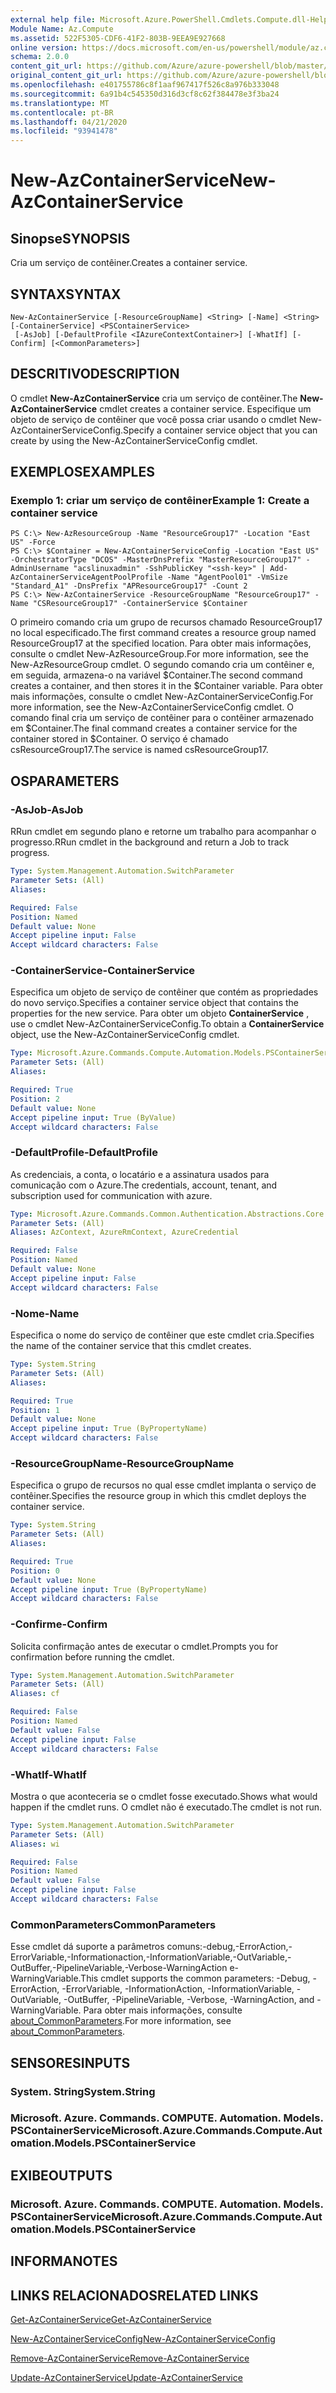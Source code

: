 ```yaml
---
external help file: Microsoft.Azure.PowerShell.Cmdlets.Compute.dll-Help.xml
Module Name: Az.Compute
ms.assetid: 522F5305-CDF6-41F2-803B-9EEA9E927668
online version: https://docs.microsoft.com/en-us/powershell/module/az.compute/new-azcontainerservice
schema: 2.0.0
content_git_url: https://github.com/Azure/azure-powershell/blob/master/src/Compute/Compute/help/New-AzContainerService.md
original_content_git_url: https://github.com/Azure/azure-powershell/blob/master/src/Compute/Compute/help/New-AzContainerService.md
ms.openlocfilehash: e401755786c8f1aaf967417f526c8a976b333048
ms.sourcegitcommit: 6a91b4c545350d316d3cf8c62f384478e3f3ba24
ms.translationtype: MT
ms.contentlocale: pt-BR
ms.lasthandoff: 04/21/2020
ms.locfileid: "93941478"
---
```

# <span data-ttu-id="f6359-101">New-AzContainerService</span><span class="sxs-lookup"><span data-stu-id="f6359-101">New-AzContainerService</span></span>

## <span data-ttu-id="f6359-102">Sinopse</span><span class="sxs-lookup"><span data-stu-id="f6359-102">SYNOPSIS</span></span>
<span data-ttu-id="f6359-103">Cria um serviço de contêiner.</span><span class="sxs-lookup"><span data-stu-id="f6359-103">Creates a container service.</span></span>

## <span data-ttu-id="f6359-104">SYNTAX</span><span class="sxs-lookup"><span data-stu-id="f6359-104">SYNTAX</span></span>

```
New-AzContainerService [-ResourceGroupName] <String> [-Name] <String> [-ContainerService] <PSContainerService>
 [-AsJob] [-DefaultProfile <IAzureContextContainer>] [-WhatIf] [-Confirm] [<CommonParameters>]
```

## <span data-ttu-id="f6359-105">DESCRITIVO</span><span class="sxs-lookup"><span data-stu-id="f6359-105">DESCRIPTION</span></span>
<span data-ttu-id="f6359-106">O cmdlet **New-AzContainerService** cria um serviço de contêiner.</span><span class="sxs-lookup"><span data-stu-id="f6359-106">The **New-AzContainerService** cmdlet creates a container service.</span></span>
<span data-ttu-id="f6359-107">Especifique um objeto de serviço de contêiner que você possa criar usando o cmdlet New-AzContainerServiceConfig.</span><span class="sxs-lookup"><span data-stu-id="f6359-107">Specify a container service object that you can create by using the New-AzContainerServiceConfig cmdlet.</span></span>

## <span data-ttu-id="f6359-108">EXEMPLOS</span><span class="sxs-lookup"><span data-stu-id="f6359-108">EXAMPLES</span></span>

### <span data-ttu-id="f6359-109">Exemplo 1: criar um serviço de contêiner</span><span class="sxs-lookup"><span data-stu-id="f6359-109">Example 1: Create a container service</span></span>
```
PS C:\> New-AzResourceGroup -Name "ResourceGroup17" -Location "East US" -Force
PS C:\> $Container = New-AzContainerServiceConfig -Location "East US" -OrchestratorType "DCOS" -MasterDnsPrefix "MasterResourceGroup17" -AdminUsername "acslinuxadmin" -SshPublicKey "<ssh-key>" | Add-AzContainerServiceAgentPoolProfile -Name "AgentPool01" -VmSize "Standard_A1" -DnsPrefix "APResourceGroup17" -Count 2
PS C:\> New-AzContainerService -ResourceGroupName "ResourceGroup17" -Name "CSResourceGroup17" -ContainerService $Container
```

<span data-ttu-id="f6359-110">O primeiro comando cria um grupo de recursos chamado ResourceGroup17 no local especificado.</span><span class="sxs-lookup"><span data-stu-id="f6359-110">The first command creates a resource group named ResourceGroup17 at the specified location.</span></span>
<span data-ttu-id="f6359-111">Para obter mais informações, consulte o cmdlet New-AzResourceGroup.</span><span class="sxs-lookup"><span data-stu-id="f6359-111">For more information, see the New-AzResourceGroup cmdlet.</span></span>
<span data-ttu-id="f6359-112">O segundo comando cria um contêiner e, em seguida, armazena-o na variável $Container.</span><span class="sxs-lookup"><span data-stu-id="f6359-112">The second command creates a container, and then stores it in the $Container variable.</span></span>
<span data-ttu-id="f6359-113">Para obter mais informações, consulte o cmdlet New-AzContainerServiceConfig.</span><span class="sxs-lookup"><span data-stu-id="f6359-113">For more information, see the New-AzContainerServiceConfig cmdlet.</span></span>
<span data-ttu-id="f6359-114">O comando final cria um serviço de contêiner para o contêiner armazenado em $Container.</span><span class="sxs-lookup"><span data-stu-id="f6359-114">The final command creates a container service for the container stored in $Container.</span></span>
<span data-ttu-id="f6359-115">O serviço é chamado csResourceGroup17.</span><span class="sxs-lookup"><span data-stu-id="f6359-115">The service is named csResourceGroup17.</span></span>

## <span data-ttu-id="f6359-116">OS</span><span class="sxs-lookup"><span data-stu-id="f6359-116">PARAMETERS</span></span>

### <span data-ttu-id="f6359-117">-AsJob</span><span class="sxs-lookup"><span data-stu-id="f6359-117">-AsJob</span></span>
<span data-ttu-id="f6359-118">RRun cmdlet em segundo plano e retorne um trabalho para acompanhar o progresso.</span><span class="sxs-lookup"><span data-stu-id="f6359-118">RRun cmdlet in the background and return a Job to track progress.</span></span>

```yaml
Type: System.Management.Automation.SwitchParameter
Parameter Sets: (All)
Aliases:

Required: False
Position: Named
Default value: None
Accept pipeline input: False
Accept wildcard characters: False
```

### <span data-ttu-id="f6359-119">-ContainerService</span><span class="sxs-lookup"><span data-stu-id="f6359-119">-ContainerService</span></span>
<span data-ttu-id="f6359-120">Especifica um objeto de serviço de contêiner que contém as propriedades do novo serviço.</span><span class="sxs-lookup"><span data-stu-id="f6359-120">Specifies a container service object that contains the properties for the new service.</span></span>
<span data-ttu-id="f6359-121">Para obter um objeto **ContainerService** , use o cmdlet New-AzContainerServiceConfig.</span><span class="sxs-lookup"><span data-stu-id="f6359-121">To obtain a **ContainerService** object, use the New-AzContainerServiceConfig cmdlet.</span></span>

```yaml
Type: Microsoft.Azure.Commands.Compute.Automation.Models.PSContainerService
Parameter Sets: (All)
Aliases:

Required: True
Position: 2
Default value: None
Accept pipeline input: True (ByValue)
Accept wildcard characters: False
```

### <span data-ttu-id="f6359-122">-DefaultProfile</span><span class="sxs-lookup"><span data-stu-id="f6359-122">-DefaultProfile</span></span>
<span data-ttu-id="f6359-123">As credenciais, a conta, o locatário e a assinatura usados para comunicação com o Azure.</span><span class="sxs-lookup"><span data-stu-id="f6359-123">The credentials, account, tenant, and subscription used for communication with azure.</span></span>

```yaml
Type: Microsoft.Azure.Commands.Common.Authentication.Abstractions.Core.IAzureContextContainer
Parameter Sets: (All)
Aliases: AzContext, AzureRmContext, AzureCredential

Required: False
Position: Named
Default value: None
Accept pipeline input: False
Accept wildcard characters: False
```

### <span data-ttu-id="f6359-124">-Nome</span><span class="sxs-lookup"><span data-stu-id="f6359-124">-Name</span></span>
<span data-ttu-id="f6359-125">Especifica o nome do serviço de contêiner que este cmdlet cria.</span><span class="sxs-lookup"><span data-stu-id="f6359-125">Specifies the name of the container service that this cmdlet creates.</span></span>

```yaml
Type: System.String
Parameter Sets: (All)
Aliases:

Required: True
Position: 1
Default value: None
Accept pipeline input: True (ByPropertyName)
Accept wildcard characters: False
```

### <span data-ttu-id="f6359-126">-ResourceGroupName</span><span class="sxs-lookup"><span data-stu-id="f6359-126">-ResourceGroupName</span></span>
<span data-ttu-id="f6359-127">Especifica o grupo de recursos no qual esse cmdlet implanta o serviço de contêiner.</span><span class="sxs-lookup"><span data-stu-id="f6359-127">Specifies the resource group in which this cmdlet deploys the container service.</span></span>

```yaml
Type: System.String
Parameter Sets: (All)
Aliases:

Required: True
Position: 0
Default value: None
Accept pipeline input: True (ByPropertyName)
Accept wildcard characters: False
```

### <span data-ttu-id="f6359-128">-Confirme</span><span class="sxs-lookup"><span data-stu-id="f6359-128">-Confirm</span></span>
<span data-ttu-id="f6359-129">Solicita confirmação antes de executar o cmdlet.</span><span class="sxs-lookup"><span data-stu-id="f6359-129">Prompts you for confirmation before running the cmdlet.</span></span>

```yaml
Type: System.Management.Automation.SwitchParameter
Parameter Sets: (All)
Aliases: cf

Required: False
Position: Named
Default value: False
Accept pipeline input: False
Accept wildcard characters: False
```

### <span data-ttu-id="f6359-130">-WhatIf</span><span class="sxs-lookup"><span data-stu-id="f6359-130">-WhatIf</span></span>
<span data-ttu-id="f6359-131">Mostra o que aconteceria se o cmdlet fosse executado.</span><span class="sxs-lookup"><span data-stu-id="f6359-131">Shows what would happen if the cmdlet runs.</span></span>
<span data-ttu-id="f6359-132">O cmdlet não é executado.</span><span class="sxs-lookup"><span data-stu-id="f6359-132">The cmdlet is not run.</span></span>

```yaml
Type: System.Management.Automation.SwitchParameter
Parameter Sets: (All)
Aliases: wi

Required: False
Position: Named
Default value: False
Accept pipeline input: False
Accept wildcard characters: False
```

### <span data-ttu-id="f6359-133">CommonParameters</span><span class="sxs-lookup"><span data-stu-id="f6359-133">CommonParameters</span></span>
<span data-ttu-id="f6359-134">Esse cmdlet dá suporte a parâmetros comuns:-debug,-ErrorAction,-ErrorVariable,-Informationaction,-InformationVariable,-OutVariable,-OutBuffer,-PipelineVariable,-Verbose-WarningAction e-WarningVariable.</span><span class="sxs-lookup"><span data-stu-id="f6359-134">This cmdlet supports the common parameters: -Debug, -ErrorAction, -ErrorVariable, -InformationAction, -InformationVariable, -OutVariable, -OutBuffer, -PipelineVariable, -Verbose, -WarningAction, and -WarningVariable.</span></span> <span data-ttu-id="f6359-135">Para obter mais informações, consulte [about_CommonParameters](http://go.microsoft.com/fwlink/?LinkID=113216).</span><span class="sxs-lookup"><span data-stu-id="f6359-135">For more information, see [about_CommonParameters](http://go.microsoft.com/fwlink/?LinkID=113216).</span></span>

## <span data-ttu-id="f6359-136">SENSORES</span><span class="sxs-lookup"><span data-stu-id="f6359-136">INPUTS</span></span>

### <span data-ttu-id="f6359-137">System. String</span><span class="sxs-lookup"><span data-stu-id="f6359-137">System.String</span></span>

### <span data-ttu-id="f6359-138">Microsoft. Azure. Commands. COMPUTE. Automation. Models. PSContainerService</span><span class="sxs-lookup"><span data-stu-id="f6359-138">Microsoft.Azure.Commands.Compute.Automation.Models.PSContainerService</span></span>

## <span data-ttu-id="f6359-139">EXIBE</span><span class="sxs-lookup"><span data-stu-id="f6359-139">OUTPUTS</span></span>

### <span data-ttu-id="f6359-140">Microsoft. Azure. Commands. COMPUTE. Automation. Models. PSContainerService</span><span class="sxs-lookup"><span data-stu-id="f6359-140">Microsoft.Azure.Commands.Compute.Automation.Models.PSContainerService</span></span>

## <span data-ttu-id="f6359-141">INFORMA</span><span class="sxs-lookup"><span data-stu-id="f6359-141">NOTES</span></span>

## <span data-ttu-id="f6359-142">LINKS RELACIONADOS</span><span class="sxs-lookup"><span data-stu-id="f6359-142">RELATED LINKS</span></span>

[<span data-ttu-id="f6359-143">Get-AzContainerService</span><span class="sxs-lookup"><span data-stu-id="f6359-143">Get-AzContainerService</span></span>](./Get-AzContainerService.md)

[<span data-ttu-id="f6359-144">New-AzContainerServiceConfig</span><span class="sxs-lookup"><span data-stu-id="f6359-144">New-AzContainerServiceConfig</span></span>](./New-AzContainerServiceConfig.md)

[<span data-ttu-id="f6359-145">Remove-AzContainerService</span><span class="sxs-lookup"><span data-stu-id="f6359-145">Remove-AzContainerService</span></span>](./Remove-AzContainerService.md)

[<span data-ttu-id="f6359-146">Update-AzContainerService</span><span class="sxs-lookup"><span data-stu-id="f6359-146">Update-AzContainerService</span></span>](./Update-AzContainerService.md)


